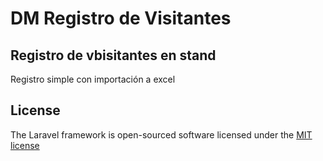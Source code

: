 # DM Registro de Visitantes


## Registro de vbisitantes en stand

Registro simple con importación a excel

## License

The Laravel framework is open-sourced software licensed under the [MIT license](http://opensource.org/licenses/MIT)
